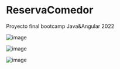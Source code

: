 # ReservaComedor
Proyecto final bootcamp Java&amp;Angular 2022

![image](https://user-images.githubusercontent.com/89861246/168420985-0c7aa132-c957-4266-b756-ab42bc027d7a.png)

![image](https://user-images.githubusercontent.com/103040138/168466253-eeb3ada0-b56e-4f64-b81c-7ad3e7755206.png)

![image](https://user-images.githubusercontent.com/89861246/168495002-be01f59b-e26f-4f10-8247-4b64aa332971.png)





